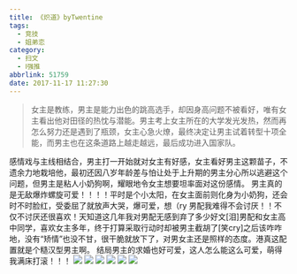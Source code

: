 ```yaml
---
title: 《炽道》byTwentine
tags:
  - 竞技
  - 姐弟恋
category:
  - 扫文
  - Ⅰ强推
abbrlink: 51759
date: 2017-11-17 11:27:30
---
```

<meta name="referrer" content="no-referrer" />

> 女主是教练，男主是能力出色的跳高选手，却因身高问题不被看好，唯有女主看出他对田径的热忱与潜能。男主考上女主所在的大学发光发热，然而再怎么努力还是遇到了瓶颈，女主心急火燎，最终决定让男主试着转型十项全能，而男主也在这条道路上越走越远，最后成功进入国家队。

<!-- more -->

感情戏与主线相结合，男主打一开始就对女主有好感，女主看好男主这颗苗子，不遗余力地栽培他，最初还因八岁年龄差与怕让处于上升期的男主分心所以逃避这个问题，但男主是粘人小奶狗啊，耀眼地令女主想要坦率面对这份感情。
男主真的是无敌爆炸螺旋可爱！！！！平时是个小太阳，在女主面前则化身为小奶狗，还会时不时脸红，受委屈了就放声大哭，爆可爱，想（ry
男配我难得不会讨厌！！不仅不讨厌还很喜欢！天知道这几年我对男配无感到弃了多少好文[泪]男配和女主高中同学，喜欢女主多年，终于打算采取行动时却被男主截胡了[笑cry]之后该咋咋地，没有“矫情”也没不甘，很干脆就放下了，对男女主还是照样的态度。港真这配置就是个糙汉型男主啊。
结局男主的求婚也好可爱，这人怎么能这么可爱，萌得我满床打滚！！！
![](https://wx4.sinaimg.cn/mw690/0069kFhhgy1flku3ys0bqj30yi1pcqv5.jpg)
![](https://wx3.sinaimg.cn/mw690/0069kFhhgy1flku40zi6vj30yi1pcqv5.jpg)
![](https://wx2.sinaimg.cn/mw690/0069kFhhgy1flku42ko9hj30yi1pcqod.jpg)
![](https://wx1.sinaimg.cn/mw690/0069kFhhgy1flku44a64gj30yi1pc4it.jpg)
![](https://wx4.sinaimg.cn/mw690/0069kFhhgy1flku46a353j30yi1pcqv5.jpg)
![](https://wx1.sinaimg.cn/mw690/0069kFhhgy1flku3wt3ehj30yi1pcqv5.jpg)